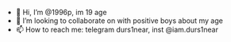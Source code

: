 - 👋 Hi, I’m @1996p, im 19 age
- 💞️ I’m looking to collaborate on  with positive boys about my age
- 📫 How to reach me: telegram durs1near, inst @iam.durs1near

<!---
1996p/1996p is a ✨ special ✨ repository because its `README.md` (this file) appears on your GitHub profile.
You can click the Preview link to take a look at your changes.
--->
